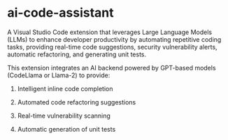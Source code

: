 # ai-code-assistant
A Visual Studio Code extension that leverages Large Language Models (LLMs) to enhance developer productivity by automating repetitive coding tasks, providing real-time code suggestions, security vulnerability alerts, automatic refactoring, and generating unit tests.

This extension integrates an AI backend powered by GPT-based models (CodeLlama or Llama-2) to provide:

1) Intelligent inline code completion

2) Automated code refactoring suggestions

3) Real-time vulnerability scanning

4) Automatic generation of unit tests


